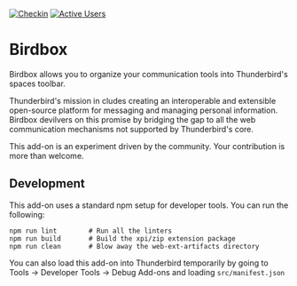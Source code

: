 [![Checkin](https://github.com/kewisch/birdbox-extension/actions/workflows/ci.yaml/badge.svg)](https://github.com/kewisch/birdbox-extension/actions/workflows/ci.yaml)
[![Active Users](https://img.shields.io/badge/dynamic/json?url=https%3A%2F%2Faddons.thunderbird.net%2Fapi%2Fv4%2Faddons%2Faddon%2Fbirdbox%2F&query=%24.average_daily_users&label=Active%20Users)](https://addons.thunderbird.net/thunderbird/addon/birdbox/)

Birdbox
=======

Birdbox allows you to organize your communication tools into Thunderbird's spaces toolbar.

Thunderbird's mission in cludes creating an interoperable and extensible open-source platform for
messaging and managing personal information. Birdbox devilvers on this promise by bridging the gap
to all the web communication mechanisms not supported by Thunderbird's core.

This add-on is an experiment driven by the community. Your contribution is more than welcome.


Development
-----------

This add-on uses a standard npm setup for developer tools. You can run the following:

```
npm run lint        # Run all the linters
npm run build       # Build the xpi/zip extension package
npm run clean       # Blow away the web-ext-artifacts directory
```

You can also load this add-on into Thunderbird temporarily by going to Tools &rarr; Developer Tools
&rarr; Debug Add-ons and loading `src/manifest.json`
